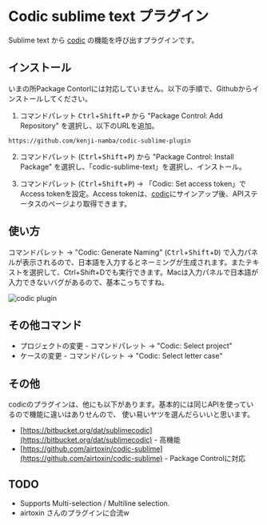 # Codic sublime text プラグイン
Sublime text から [codic](https://codic.jp/) の機能を呼び出すプラグインです。

## インストール
いまの所Package Contorlには対応していません。以下の手順で、Githubからインストールしてください。

1. コマンドパレット <kbd>Ctrl</kbd>+<kbd>Shift</kbd>+<kbd>P</kbd> から  "Package Control: Add Repository" を選択し、以下のURLを追加。
 
 `https://github.com/kenji-namba/codic-sublime-plugin`

2. コマンドパレット (<kbd>Ctrl</kbd>+<kbd>Shift</kbd>+<kbd>P</kbd>) から  "Package Control: Install Package" を選択し、「codic-sublime-text」を選択し、インストール。

3. コマンドパレット (<kbd>Ctrl</kbd>+<kbd>Shift</kbd>+<kbd>P</kbd>) -> 「Codic: Set access token」でAccess tokenを設定。Access tokenは、[codic](https://codic.jp/)にサインアップ後、APIステータスのページより取得できます。

## 使い方
コマンドパレット → "Codic: Generate Naming" (<kbd>Ctrl</kbd>+<kbd>Shift</kbd>+<kbd>D</kbd>) で入力パネルが表示されるので、日本語を入力するとネーミングが生成されます。またテキストを選択して、Ctrl+Shift+Dでも実行できます。Macは入力パネルで日本語が入力できないバグがあるので、基本こっちですね。

![codic plugin](https://codic.jp/external/github/sublime.png)

## その他コマンド
- プロジェクトの変更 - コマンドパレット → "Codic: Select project"
- ケースの変更 - コマンドパレット →  "Codic: Select letter case"

## その他
codicのプラグインは、他にも以下があります。基本的には同じAPIを使っているので機能に違いはありせんので、
使い易いヤツを選んだらいいと思います。

- [https://bitbucket.org/dat/sublimecodic](https://bitbucket.org/dat/sublimecodic) - 高機能
- [https://github.com/airtoxin/codic-sublime](https://github.com/airtoxin/codic-sublime) - Package Controlに対応

## TODO
- Supports Multi-selection / Multiline selection.
- airtoxin さんのプラグインに合流w

